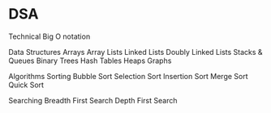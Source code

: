 # DSA

Technical
Big O notation

Data Structures
Arrays
Array Lists
Linked Lists
Doubly Linked Lists
Stacks & Queues
Binary Trees
Hash Tables
Heaps
Graphs

Algorithms
Sorting
Bubble Sort
Selection Sort
Insertion Sort
Merge Sort
Quick Sort

Searching
Breadth First Search
Depth First Search



